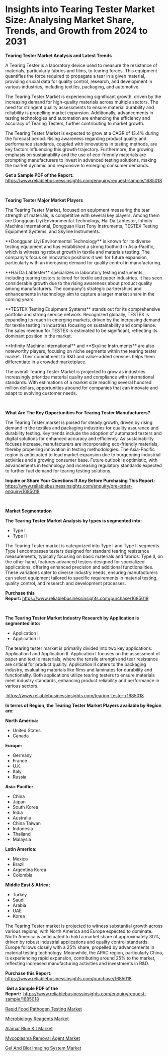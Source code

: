 <p><h1>Insights into Tearing Tester Market Size: Analysing Market Share, Trends, and Growth from 2024 to 2031</h1></p><p><strong>Tearing Tester Market Analysis and Latest Trends</strong></p>
<p><p>A Tearing Tester is a laboratory device used to measure the resistance of materials, particularly fabrics and films, to tearing forces. This equipment quantifies the force required to propagate a tear in a given material, providing crucial data for quality control, research, and development in various industries, including textiles, packaging, and automotive. </p><p>The Tearing Tester Market is experiencing significant growth, driven by the increasing demand for high-quality materials across multiple sectors. The need for stringent quality assessments to ensure material durability and reliability is propelling market expansion. Additionally, advancements in testing technologies and automation are enhancing the efficiency and accuracy of Tearing Testers, further contributing to market growth.</p><p>The Tearing Tester Market is expected to grow at a CAGR of 13.4% during the forecast period. Rising awareness regarding product quality and performance standards, coupled with innovations in testing methods, are key factors influencing this growth trajectory. Furthermore, the growing emphasis on sustainability and the use of eco-friendly materials are prompting manufacturers to invest in advanced testing solutions, making the market dynamic and responsive to emerging consumer demands.</p></p>
<p><strong>Get a Sample PDF of the Report:&nbsp;</strong> <a href="https://www.reliablebusinessinsights.com/enquiry/request-sample/1685018?utm_campaign=1726&utm_medium=2&utm_source=Github&utm_content=ia&utm_term=16102024&utm_id=tearing-tester">https://www.reliablebusinessinsights.com/enquiry/request-sample/1685018</a></p>
<p>&nbsp;</p>
<p><strong>Tearing Tester Major Market Players</strong></p>
<p><p>The Tearing Tester Market, focused on equipment measuring the tear strength of materials, is competitive with several key players. Among them are Dongguan Liyi Environmental Technology, Hai Da Labtester, Infinity Machine International, Dongguan Hust Tony Instruments, TESTEX Testing Equipment Systems, and Skyline Instruments.</p><p>**Dongguan Liyi Environmental Technology** is known for its diverse testing equipment and has established a strong foothold in Asia-Pacific, which is witnessing robust growth in textile and materials testing. The company's focus on innovation positions it well for future expansion, particularly with an increasing demand for quality control in manufacturing.</p><p>**Hai Da Labtester** specializes in laboratory testing instruments, including tearing testers tailored for textile and paper industries. It has seen considerable growth due to the rising awareness about product quality among manufacturers. The company's strategic partnerships and enhancements in technology aim to capture a larger market share in the coming years.</p><p>**TESTEX Testing Equipment Systems** stands out for its comprehensive portfolio and strong service network. Recognized globally, TESTEX is expanding its reach in emerging markets, driven by the increasing demand for textile testing in industries focusing on sustainability and compliance. The sales revenue for TESTEX is estimated to be significant, reflecting its dominant position in the market.</p><p>**Infinity Machine International** and **Skyline Instruments** are also noteworthy players, focusing on niche segments within the tearing tester market. Their commitment to R&D and value-added services helps them differentiate in a crowded marketplace.</p><p>The overall Tearing Tester Market is projected to grow as industries increasingly prioritize material quality and compliance with international standards. With estimations of a market size reaching several hundred million dollars, opportunities abound for companies that can innovate and adapt to evolving customer needs.</p></p>
<p>&nbsp;</p>
<p><strong>What Are The Key Opportunities For Tearing Tester Manufacturers?</strong></p>
<p><p>The Tearing Tester market is poised for steady growth, driven by rising demand in the textiles and packaging industries for quality assurance and durability testing. Key trends include the adoption of automated testers and digital solutions for enhanced accuracy and efficiency. As sustainability focuses increase, manufacturers are incorporating eco-friendly materials, thereby propelling innovation in testing methodologies. The Asia-Pacific region is anticipated to lead market expansion due to burgeoning industrial activities and a growing consumer base. Future outlook is optimistic, with advancements in technology and increasing regulatory standards expected to further fuel demand for tearing testing solutions.</p></p>
<p><strong>Inquire or Share Your Questions If Any Before Purchasing This Report:</strong> <a href="https://www.reliablebusinessinsights.com/enquiry/pre-order-enquiry/1685018?utm_campaign=1726&utm_medium=2&utm_source=Github&utm_content=ia&utm_term=16102024&utm_id=tearing-tester">https://www.reliablebusinessinsights.com/enquiry/pre-order-enquiry/1685018</a></p>
<p>&nbsp;</p>
<p><strong>Market Segmentation</strong></p>
<p><strong>The Tearing Tester Market Analysis by types is segmented into:</strong></p>
<p><ul><li>Type I</li><li>Type II</li></ul></p>
<p><p>The Tearing Tester market is categorized into Type I and Type II segments. Type I encompasses testers designed for standard tearing resistance measurements, typically focusing on basic materials and fabrics. Type II, on the other hand, features advanced testers designed for specialized applications, offering enhanced precision and additional functionalities. These variations cater to diverse industry needs, ensuring manufacturers can select equipment tailored to specific requirements in material testing, quality control, and research and development processes.</p></p>
<p><strong>Purchase this Report:&nbsp;</strong><a href="https://www.reliablebusinessinsights.com/purchase/1685018?utm_campaign=1726&utm_medium=2&utm_source=Github&utm_content=ia&utm_term=16102024&utm_id=tearing-tester">https://www.reliablebusinessinsights.com/purchase/1685018</a></p>
<p>&nbsp;</p>
<p><strong>The Tearing Tester Market Industry Research by Application is segmented into:</strong></p>
<p><ul><li>Application I</li><li>Application II</li></ul></p>
<p><p>The tearing tester market is primarily divided into two key applications: Application I and Application II. Application I focuses on the assessment of paper and textile materials, where the tensile strength and tear resistance are critical for product quality. Application II caters to the packaging industry, evaluating materials like films and laminates for durability and functionality. Both applications utilize tearing testers to ensure materials meet industry standards, enhancing product reliability and performance in various sectors.</p></p>
<p><a href="https://www.reliablebusinessinsights.com/tearing-tester-r1685018?utm_campaign=1726&utm_medium=2&utm_source=Github&utm_content=ia&utm_term=16102024&utm_id=tearing-tester">&nbsp;https://www.reliablebusinessinsights.com/tearing-tester-r1685018</a></p>
<p><strong>In terms of Region, the Tearing Tester Market Players available by Region are:</strong></p>
<p>
    <p> <strong> North America: </strong>
        <ul>
            <li>United States</li>
            <li>Canada</li>
        </ul>
        </p> 
    <p> <strong> Europe: </strong>
        <ul>
            <li>Germany</li>
            <li>France</li>
            <li>U.K.</li>
            <li>Italy</li>
            <li>Russia</li>
        </ul>
        </p> 
    <p> <strong> Asia-Pacific: </strong>
        <ul>
            <li>China</li>
            <li>Japan</li>
            <li>South Korea</li>
            <li>India</li>
            <li>Australia</li>
            <li>China Taiwan</li>
            <li>Indonesia</li>
            <li>Thailand</li>
            <li>Malaysia</li>
        </ul>
        </p> 
    <p> <strong> Latin America: </strong>
        <ul>
            <li>Mexico</li>
            <li>Brazil</li>
            <li>Argentina Korea</li>
            <li>Colombia</li>
        </ul>
        </p> 
    <p> <strong> Middle East & Africa: </strong>
        <ul>
            <li>Turkey</li>
            <li>Saudi</li>
            <li>Arabia</li>
            <li>UAE</li>
            <li>Korea</li>
        </ul>
    </p>
    </p>
<p><p>The Tearing Tester market is projected to witness substantial growth across various regions, with North America and Europe expected to dominate. North America is anticipated to hold a market share of approximately 30%, driven by robust industrial applications and quality control standards. Europe follows closely with a 25% share, propelled by advancements in material testing technology. Meanwhile, the APAC region, particularly China, is experiencing rapid expansion, contributing around 25% to the market, reflecting increased manufacturing activities and investments in R&D.</p></p>
<p><strong>Purchase this Report: </strong><a href="https://www.reliablebusinessinsights.com/purchase/1685018?utm_campaign=1726&utm_medium=2&utm_source=Github&utm_content=ia&utm_term=16102024&utm_id=tearing-tester">https://www.reliablebusinessinsights.com/purchase/1685018</a></p>
<p>&nbsp;<strong>Get a Sample PDF of the Report:&nbsp;&nbsp;</strong><a href="https://www.reliablebusinessinsights.com/enquiry/request-sample/1685018?utm_campaign=1726&utm_medium=2&utm_source=Github&utm_content=ia&utm_term=16102024&utm_id=tearing-tester">https://www.reliablebusinessinsights.com/enquiry/request-sample/1685018</a></p>
<p><strong></strong></p>
<p><p><a href="https://www.linkedin.com/pulse/mapping-rapid-food-pathogen-testing-market-trends-challenges-8n2ff?trk=public_post_embed_feed-article-content&utm_campaign=1726&utm_medium=2&utm_source=Github&utm_content=ia&utm_term=16102024&utm_id=tearing-tester">Rapid Food Pathogen Testing Market</a></p><p><a href="https://www.linkedin.com/pulse/microbiology-reagents-market-global-share-ranking-overall-sales-lxpgf?trk=public_post_embed_feed-article-content&utm_campaign=1726&utm_medium=2&utm_source=Github&utm_content=ia&utm_term=16102024&utm_id=tearing-tester">Microbiology Reagents Market</a></p><p><a href="https://www.linkedin.com/pulse/alamar-blue-kit-value-chain-analysis-from-raw-materials-end-user-f0opc?trk=public_post_embed_feed-article-content&utm_campaign=1726&utm_medium=2&utm_source=Github&utm_content=ia&utm_term=16102024&utm_id=tearing-tester">Alamar Blue Kit Market</a></p><p><a href="https://www.linkedin.com/pulse/mycoplasma-removal-agent-market-size-share-competitive-landscape-ih00f?trk=public_post_embed_feed-article-content&utm_campaign=1726&utm_medium=2&utm_source=Github&utm_content=ia&utm_term=16102024&utm_id=tearing-tester">Mycoplasma Removal Agent Market</a></p><p><a href="https://www.linkedin.com/pulse/gel-blot-imaging-system-market-overview-global-trends-future-ie61f?trk=public_post_embed_feed-article-content&utm_campaign=1726&utm_medium=2&utm_source=Github&utm_content=ia&utm_term=16102024&utm_id=tearing-tester">Gel And Blot Imaging System Market</a></p></p>